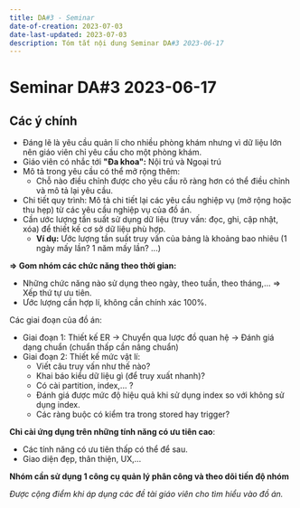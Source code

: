 ```yaml
---
title: DA#3 - Seminar
date-of-creation: 2023-07-03
date-last-updated: 2023-07-03
description: Tóm tắt nội dung Seminar DA#3 2023-06-17
---
```


# Seminar DA#3 2023-06-17

## Các ý chính

- Đáng lẽ là yêu cầu quản lí cho nhiều phòng khám nhưng vì dữ liệu lớn nên giáo viên chỉ yêu cầu cho một phòng khám.
- Giáo viên có nhắc tới **"Đa khoa":** Nội trú và Ngoại trú
- Mô tả trong yêu cầu có thể mở rộng thêm:
  - Chỗ nào điều chỉnh được cho yêu cầu rõ ràng hơn có thể điều chỉnh và mô tả lại yêu cầu.
- Chi tiết quy trình: Mô tả chi tiết lại các yêu cầu nghiệp vụ (mở rộng hoặc thu hẹp) từ các yêu cầu nghiệp vụ của đồ án.
- Cần ước lượng tần suất sử dụng dữ liệu (truy vấn: đọc, ghi, cập nhật, xóa) để thiết kế cơ sở dữ liệu phù hợp.
  - **Ví dụ:** Ước lượng tần suất truy vấn của bảng là khoảng bao nhiêu (1 ngày mấy lần? 1 năm mấy lần? ...)

**=> Gom nhóm các chức năng theo thời gian:**
- Những chức năng nào sử dụng theo ngày, theo tuần, theo tháng,... => Xếp thứ tự ưu tiên.
- Ước lượng cần hợp lí, không cần chính xác 100%.

Các giai đoạn của đồ án:

- Giai đoạn 1: Thiết kế ER -> Chuyển qua lược đồ quan hệ -> Đánh giá dạng chuẩn (chuẩn thấp cần nâng chuẩn)
- Giai đoạn 2: Thiết kế mức vật lí:
  - Viết câu truy vấn như thế nào?
  - Khai báo kiểu dữ liệu gì (để truy xuất nhanh)?
  - Có cài partition, index,... ?
  - Đánh giá được mức độ hiệu quả khi sử dụng index so với không sử dụng index.
  - Các ràng buộc có kiểm tra trong stored hay trigger?

**Chỉ cài ứng dụng trên những tính năng có ưu tiên cao**:
- Các tính năng có ưu tiên thấp có thể để sau.
- Giao diện đẹp, thân thiện, UX,...

**Nhóm cần sử dụng 1 công cụ quản lý phân công và theo dõi tiến độ nhóm**

*Được cộng điểm khi áp dụng các đề tài giáo viên cho tìm hiểu vào đồ án.*
